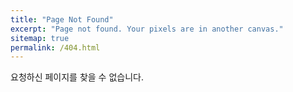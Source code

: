 ```yaml
---
title: "Page Not Found"
excerpt: "Page not found. Your pixels are in another canvas."
sitemap: true
permalink: /404.html
---
```


요청하신 페이지를 찾을 수 없습니다.

<!-- <script>
  var GOOG_FIXURL_LANG = 'en';
  var GOOG_FIXURL_SITE = '{{ site.url }}'
</script>
<script src="https://linkhelp.clients.google.com/tbproxy/lh/wm/fixurl.js">
</script> -->
